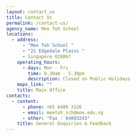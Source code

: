 ```yaml
---
layout: contact_us
title: Contact Us
permalink: /contact-us/
agency_name: Mee Toh School
locations:
  - address:
      - "Mee Toh School "
      - "21 Edgedale Plains "
      - Singapore 828867
    operating_hours:
      - days: Mon - Fri
        time: 8.30am - 5.30pm
        description: Closed on Public Holidays
    maps_link: ""
    title: Main Office
contacts:
  - content:
      - phone: +65 6489 3326
      - email: meetoh_sch@moe.edu.sg
      - other: "Fax : 64893243"
    title: General Enquiries & Feedback
---
```

